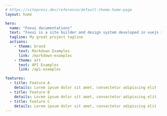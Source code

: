 ```yaml
---
# https://vitepress.dev/reference/default-theme-home-page
layout: home

hero:
  name: "Foxui documentations"
  text: "Foxui is a site builder and design system developed in vuejs 3, composition api and typescript"
  tagline: My great project tagline
  actions:
    - theme: brand
      text: Markdown Examples
      link: /markdown-examples
    - theme: alt
      text: API Examples
      link: /api-examples

features:
  - title: Feature A
    details: Lorem ipsum dolor sit amet, consectetur adipiscing elit
  - title: Feature B
    details: Lorem ipsum dolor sit amet, consectetur adipiscing elit
  - title: Feature C
    details: Lorem ipsum dolor sit amet, consectetur adipiscing elit
---
```


